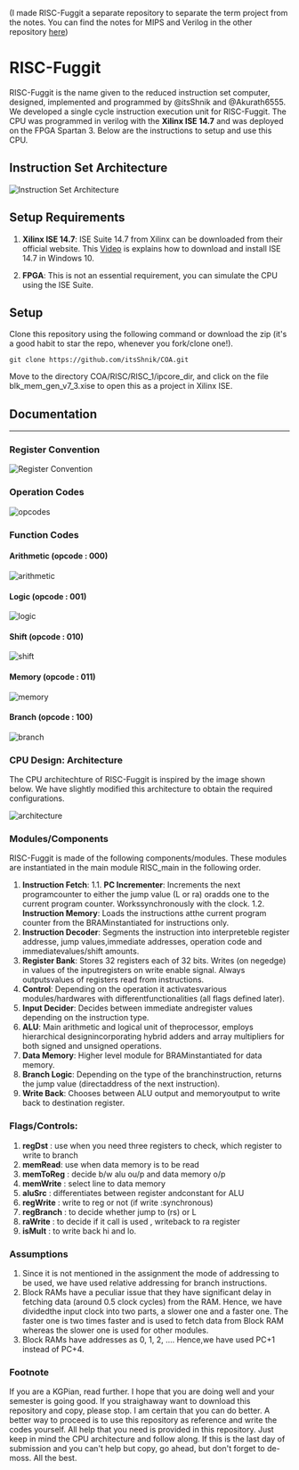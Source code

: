 (I made RISC-Fuggit a separate repository to separate the term project from the notes. You can find the notes for MIPS and Verilog in the other repository [here](https://github.com/itsShnik/COA))

# RISC-Fuggit

RISC-Fuggit is the name given to the reduced instruction set computer, designed, implemented and programmed by @itsShnik and @Akurath6555. We developed a single cycle instruction execution unit for RISC-Fuggit. The CPU was programmed in verilog with the __Xilinx ISE 14.7__ and was deployed on the FPGA Spartan 3. Below are the instructions to setup and use this CPU.

## Instruction Set Architecture

![Instruction Set Architecture](Images/ISA.png?raw=true)

## Setup Requirements

1. __Xilinx ISE 14.7__: ISE Suite 14.7 from Xilinx can be downloaded from their official website. This [Video](https://www.youtube.com/watch?v=VMEIPCjqinA) is explains how to download and install ISE 14.7 in Windows 10.

2. __FPGA__: This is not an essential requirement, you can simulate the CPU using the ISE Suite.

## Setup

Clone this repository using the following command or download the zip (it's a good habit to star the repo, whenever you fork/clone one!).

```
git clone https://github.com/itsShnik/COA.git
```

Move to the directory COA/RISC/RISC_1/ipcore_dir, and click on the file blk_mem_gen_v7_3.xise to open this as a project in Xilinx ISE. 

## Documentation
----

### Register Convention

![Register Convention](Images/regconvention.png?raw=true)

### Operation Codes

![opcodes](Images/opcodes.png?raw=true)

### Function Codes

#### Arithmetic (opcode : 000)

![arithmetic](Images/arithmetic.png?raw=true)

#### Logic (opcode : 001)

![logic](Images/logic.png?raw=true)

#### Shift (opcode : 010)

![shift](Images/shift.png?raw=true)

#### Memory (opcode : 011)

![memory](Images/memory.png?raw=true)

#### Branch (opcode : 100)

![branch](Images/branch.png?raw=true)


### CPU Design: Architecture

The CPU architechture of RISC-Fuggit is inspired by the image shown below. We have slightly modified this architecture to obtain the required configurations.

![architecture](Images/architecture.png?raw=true)

### Modules/Components

RISC-Fuggit is made of the following components/modules. These modules are instantiated in the main module RISC_main in the following order.

1. __Instruction Fetch__:
	1.1. __PC Incrementer__: Increments the next programcounter to either the jump value (L or ra) oradds one to the current program counter. Workssynchronously with the clock.
	1.2. __Instruction Memory__: Loads the instructions atthe current program counter from the BRAMinstantiated for instructions only.
2. __Instruction Decoder__: Segments the instruction into interpreteble register addresse, jump values,immediate addresses, operation code and immediatevalues/shift amounts.
3. __Register Bank__: Stores 32 registers each of 32 bits. Writes (on negedge) in values of the inputregisters on write enable signal. Always outputsvalues of registers read from instructions.
4. __Control__: Depending on the operation it activatesvarious modules/hardwares with differentfunctionalities (all flags defined later).
5. __Input Decider__: Decides between immediate andregister values depending on the instruction type.
6. __ALU__: Main arithmetic and logical unit of theprocessor, employs hierarchical designincorporating hybrid adders and array multipliers for both signed and unsigned operations.
7. __Data Memory__: Higher level module for BRAMinstantiated for data memory.
8. __Branch Logic__: Depending on the type of the branchinstruction, returns the jump value (directaddress of the next instruction).
9. __Write Back__: Chooses between ALU output and memoryoutput to write back to destination register.

### Flags/Controls:

1. __regDst__ : use when you need three registers to check, which register to write to branch
2. __memRead__: use when data memory is to be read
3. __memToReg__ : decide b/w alu ou/p and data memory o/p
4. __memWrite__ : select line to data memory
5. __aluSrc__ : differentiates between register andconstant for ALU
6. __regWrite__ : write to reg or not (if write :synchronous)
7. __regBranch__ : to decide whether jump to (rs) or L
8. __raWrite__ : to decide if it call is used , writeback to ra register
9. __isMult__ : to write back hi and lo.

### Assumptions

1. Since it is not mentioned in the assignment the mode of addressing to be used, we have used relative addressing for branch instructions.
2. Block RAMs have a peculiar issue that they have significant delay in fetching data (around 0.5 clock cycles) from the RAM. Hence, we have dividedthe input clock into two parts, a slower one and a faster one. The faster one is two times faster and is used to fetch data from Block RAM whereas the slower one is used for other modules.
3. Block RAMs have addresses as 0, 1, 2, .... Hence,we have used PC+1 instead of PC+4.

### Footnote

If you are a KGPian, read further. I hope that you are doing well and your semester is going good. If you straighaway want to download this repository and copy, please stop. I am certain that you can do better. A better way to proceed is to use this repository as reference and write the codes yourself. All help that you need is provided in this repository. Just keep in mind the CPU architecture and follow along. If this is the last day of submission and you can't help but copy, go ahead, but don't forget to de-moss. All the best.
